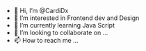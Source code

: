 - 👋 Hi, I’m @CardiDx
- 👀 I’m interested in Frontend dev and Design
- 🌱 I’m currently learning Java Script
- 💞️ I’m looking to collaborate on ...
- 📫 How to reach me ...

<!---
CardiDx/CardiDx is a ✨ special ✨ repository because its `README.md` (this file) appears on your GitHub profile.
You can click the Preview link to take a look at your changes.
--->
